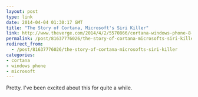 ```yaml
---
layout: post
type: link
date: 2014-04-04 01:30:17 GMT
title: "The Story of Cortana, Microsoft's Siri Killer"
link: http://www.theverge.com/2014/4/2/5570866/cortana-windows-phone-8-1-digital-assistant
permalink: /post/81637776026/the-story-of-cortana-microsofts-siri-killer
redirect_from: 
  - /post/81637776026/the-story-of-cortana-microsofts-siri-killer
categories:
- cortana
- windows phone
- microsoft
---
```

<p>Pretty. I've been excited about this for quite a while.</p>